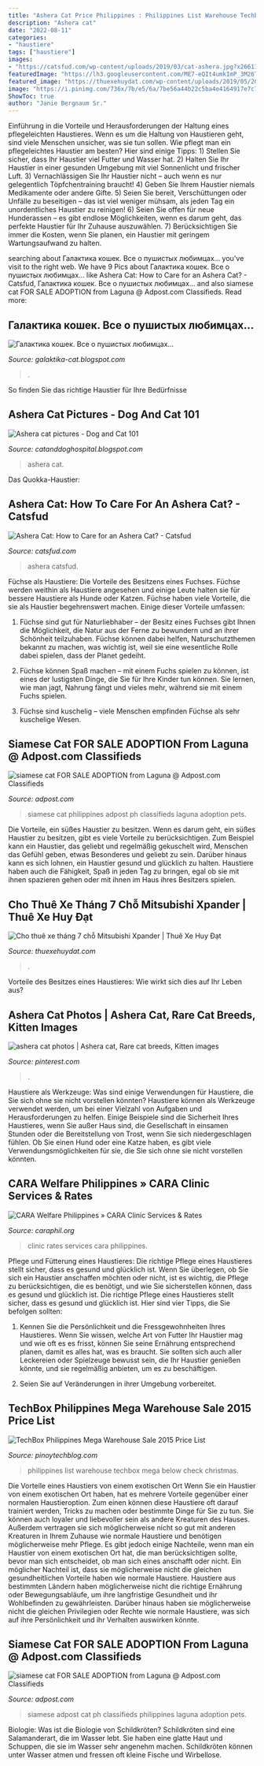 ```yaml
---
title: "Ashera Cat Price Philippines : Philippines List Warehouse Techbox Mega Below Check Christmas"
description: "Ashera cat"
date: "2022-08-11"
categories:
- "haustiere"
tags: ["haustiere"]
images:
- "https://catsfud.com/wp-content/uploads/2019/03/cat-ashera.jpg?x26611"
featuredImage: "https://lh3.googleusercontent.com/ME7-eQIt4umkImP_3M26TYAp2uvX8wQSIoXMEHlUpPsEcx5-PVCmxNOqeSyxPmQHIwSd4y9CJH9ZQfvirYYZw_ZW68YiXwkNNSpEwz2aQlgd_E3Ktidewja5tuNuCc-Z6HxmUnK1jZxMV_Ft0UFw4h8Z6qGW0W7T3-Em52myZ7g1yUuZUKMllSm_yJLr55WGFlznCi47B8kwiQAyh5TZe0g0m02S5M-_jHG5OsL18eXUa70pjJ0d3QY8dJGQe6H4UmH2XD_NANiuCvoy_ydFyzmwbgxbS13JAdUslLYkgN0Aa-cqqikvTG1PEchIAlyKIXhYGo4qKugoX3VgmamOuVc1WIFle7lFu-QPNtizxdjTK4alDU1Vgrc1D6lXu3hAp88q_VjEjYdZG40cXbSyAOcOAOUfJbDlFLp1CaoXkuoJTEACft0zlear1F-NUKiTQdgpaajedwLgwjkJyFdrwz7DbS2_8d4vRYbhTQbXdZREsnbF4Q2JPg6k6Si_1wxrEveQkE061kvd5CB9kHXzqO2wzttpuF-0UmFL14XDBI71=w640-h905-no"
featured_image: "https://thuexehuydat.com/wp-content/uploads/2019/05/2018-mitsubishi-xpander-main-1536838518.jpg"
image: "https://i.pinimg.com/736x/7b/e5/6a/7be56a44b22c5ba4e4164917e7c7a2e2.jpg"
ShowToc: true
author: "Janie Bergnaum Sr."
---
```



Einführung in die Vorteile und Herausforderungen der Haltung eines pflegeleichten Haustieres.
Wenn es um die Haltung von Haustieren geht, sind viele Menschen unsicher, was sie tun sollen. Wie pflegt man ein pflegeleichtes Haustier am besten? Hier sind einige Tipps: 1) Stellen Sie sicher, dass Ihr Haustier viel Futter und Wasser hat. 2) Halten Sie Ihr Haustier in einer gesunden Umgebung mit viel Sonnenlicht und frischer Luft. 3) Vernachlässigen Sie Ihr Haustier nicht – auch wenn es nur gelegentlich Töpfchentraining braucht! 4) Geben Sie Ihrem Haustier niemals Medikamente oder andere Gifte. 5) Seien Sie bereit, Verschüttungen oder Unfälle zu beseitigen – das ist viel weniger mühsam, als jeden Tag ein unordentliches Haustier zu reinigen! 6) Seien Sie offen für neue Hunderassen – es gibt endlose Möglichkeiten, wenn es darum geht, das perfekte Haustier für Ihr Zuhause auszuwählen. 7) Berücksichtigen Sie immer die Kosten, wenn Sie planen, ein Haustier mit geringem Wartungsaufwand zu halten.

	

		
searching about Галактика кошек. Все о пушистых любимцах... you've visit to the right web. We have 9 Pics about Галактика кошек. Все о пушистых любимцах... like Ashera Cat: How to Care for an Ashera Cat? - Catsfud, Галактика кошек. Все о пушистых любимцах... and also siamese cat FOR SALE ADOPTION from Laguna @ Adpost.com Classifieds. Read more:
		
    
## Галактика кошек. Все о пушистых любимцах...

<img loading=lazy src="http://2.bp.blogspot.com/_FgzqiRXPX5c/TCEZ3nxYpuI/AAAAAAAAAZw/zQtjb97L_mU/s1600/ashera-cat-1.jpg" onerror="this.onerror=null;this.src='https://tse3.mm.bing.net/th?id=OIP.V52oGt2NgFM_cinSIkzofgAAAA&amp;pid=15.1';" alt="Галактика кошек. Все о пушистых любимцах...">

_Source: galaktika-cat.blogspot.com_

>. 

	

So finden Sie das richtige Haustier für Ihre Bedürfnisse

    
## Ashera Cat Pictures - Dog And Cat 101

<img loading=lazy src="http://3.bp.blogspot.com/-ZY82tYBgfwk/VkG7Viv0D3I/AAAAAAAADj4/iNYc2s-HD5k/s1600/Ashera%2Bcat%2B%252812%2529.png" onerror="this.onerror=null;this.src='https://tse1.mm.bing.net/th?id=OIP.AE5GOGlFT1LUWx2Db9nf8wHaHm&amp;pid=15.1';" alt="Ashera cat pictures - Dog and Cat 101">

_Source: catanddoghospital.blogspot.com_

>ashera cat. 

	

Das Quokka-Haustier:

    
## Ashera Cat: How To Care For An Ashera Cat? - Catsfud

<img loading=lazy src="https://catsfud.com/wp-content/uploads/2019/03/cat-ashera.jpg?x26611" onerror="this.onerror=null;this.src='https://tse3.mm.bing.net/th?id=OIP.fRLJzSpoFIoHpBnTeoxTgwHaE7&amp;pid=15.1';" alt="Ashera Cat: How to Care for an Ashera Cat? - Catsfud">

_Source: catsfud.com_

>ashera catsfud. 

	

Füchse als Haustiere: Die Vorteile des Besitzens eines Fuchses.
Füchse werden weithin als Haustiere angesehen und einige Leute halten sie für bessere Haustiere als Hunde oder Katzen. Füchse haben viele Vorteile, die sie als Haustier begehrenswert machen. Einige dieser Vorteile umfassen:
1) Füchse sind gut für Naturliebhaber – der Besitz eines Fuchses gibt Ihnen die Möglichkeit, die Natur aus der Ferne zu bewundern und an ihrer Schönheit teilzuhaben. Füchse können dabei helfen, Naturschutzthemen bekannt zu machen, was wichtig ist, weil sie eine wesentliche Rolle dabei spielen, dass der Planet gedeiht.

2) Füchse können Spaß machen – mit einem Fuchs spielen zu können, ist eines der lustigsten Dinge, die Sie für Ihre Kinder tun können. Sie lernen, wie man jagt, Nahrung fängt und vieles mehr, während sie mit einem Fuchs spielen.

3) Füchse sind kuschelig – viele Menschen empfinden Füchse als sehr kuschelige Wesen.

    
## Siamese Cat FOR SALE ADOPTION From Laguna @ Adpost.com Classifieds

<img loading=lazy src="https://www.adpost.com/classifieds/upload/ph/pets/ph_pets.30623.3.jpg" onerror="this.onerror=null;this.src='https://tse4.mm.bing.net/th?id=OIP.EgS9YTCnzCD2UFTThkZJ_gHaFj&amp;pid=15.1';" alt="siamese cat FOR SALE ADOPTION from Laguna @ Adpost.com Classifieds">

_Source: adpost.com_

>siamese cat philippines adpost ph classifieds laguna adoption pets. 

	

Die Vorteile, ein süßes Haustier zu besitzen.
Wenn es darum geht, ein süßes Haustier zu besitzen, gibt es viele Vorteile zu berücksichtigen. Zum Beispiel kann ein Haustier, das geliebt und regelmäßig gekuschelt wird, Menschen das Gefühl geben, etwas Besonderes und geliebt zu sein. Darüber hinaus kann es sich lohnen, ein Haustier gesund und glücklich zu halten. Haustiere haben auch die Fähigkeit, Spaß in jeden Tag zu bringen, egal ob sie mit ihnen spazieren gehen oder mit ihnen im Haus ihres Besitzers spielen.

    
## Cho Thuê Xe Tháng 7 Chỗ Mitsubishi Xpander | Thuê Xe Huy Đạt

<img loading=lazy src="https://thuexehuydat.com/wp-content/uploads/2019/05/2018-mitsubishi-xpander-main-1536838518.jpg" onerror="this.onerror=null;this.src='https://tse2.mm.bing.net/th?id=OIP.1Y5rOPtRzOd2PphnTrJxLQHaEK&amp;pid=15.1';" alt="Cho thuê xe tháng 7 chỗ Mitsubishi Xpander | Thuê Xe Huy Đạt">

_Source: thuexehuydat.com_

>. 

	

Vorteile des Besitzes eines Haustieres: Wie wirkt sich dies auf Ihr Leben aus?

    
## Ashera Cat Photos | Ashera Cat, Rare Cat Breeds, Kitten Images

<img loading=lazy src="https://i.pinimg.com/736x/7b/e5/6a/7be56a44b22c5ba4e4164917e7c7a2e2.jpg" onerror="this.onerror=null;this.src='https://tse3.mm.bing.net/th?id=OIP.g0RCuPFF7KsN4s51jAhS_AHaHa&amp;pid=15.1';" alt="ashera cat photos | Ashera cat, Rare cat breeds, Kitten images">

_Source: pinterest.com_

>. 

	

Haustiere als Werkzeuge: Was sind einige Verwendungen für Haustiere, die Sie sich ohne sie nicht vorstellen könnten?
Haustiere können als Werkzeuge verwendet werden, um bei einer Vielzahl von Aufgaben und Herausforderungen zu helfen. Einige Beispiele sind die Sicherheit Ihres Haustieres, wenn Sie außer Haus sind, die Gesellschaft in einsamen Stunden oder die Bereitstellung von Trost, wenn Sie sich niedergeschlagen fühlen. Ob Sie einen Hund oder eine Katze haben, es gibt viele Verwendungsmöglichkeiten für sie, die Sie sich ohne sie nicht vorstellen könnten.

    
## CARA Welfare Philippines » CARA Clinic Services &amp; Rates

<img loading=lazy src="http://www.caraphil.org/mainsite/wp-content/uploads/2011/04/CARA-Rates-1-444x1024.jpg" onerror="this.onerror=null;this.src='https://tse3.mm.bing.net/th?id=OIP.02jYO068u3XrrK9D2NL-cAHaRF&amp;pid=15.1';" alt="CARA Welfare Philippines » CARA Clinic Services &amp; Rates">

_Source: caraphil.org_

>clinic rates services cara philippines. 

	

Pflege und Fütterung eines Haustieres: Die richtige Pflege eines Haustieres stellt sicher, dass es gesund und glücklich ist.
Wenn Sie überlegen, ob Sie sich ein Haustier anschaffen möchten oder nicht, ist es wichtig, die Pflege zu berücksichtigen, die es benötigt, und wie Sie sicherstellen können, dass es gesund und glücklich ist. Die richtige Pflege eines Haustieres stellt sicher, dass es gesund und glücklich ist. Hier sind vier Tipps, die Sie befolgen sollten:
1. Kennen Sie die Persönlichkeit und die Fressgewohnheiten Ihres Haustieres. Wenn Sie wissen, welche Art von Futter Ihr Haustier mag und wie oft es es frisst, können Sie seine Ernährung entsprechend planen, damit es alles hat, was es braucht. Sie sollten sich auch aller Leckereien oder Spielzeuge bewusst sein, die Ihr Haustier genießen könnte, und sie regelmäßig anbieten, um es zu beschäftigen.

2. Seien Sie auf Veränderungen in ihrer Umgebung vorbereitet.

    
## TechBox Philippines Mega Warehouse Sale 2015 Price List

<img loading=lazy src="https://lh3.googleusercontent.com/ME7-eQIt4umkImP_3M26TYAp2uvX8wQSIoXMEHlUpPsEcx5-PVCmxNOqeSyxPmQHIwSd4y9CJH9ZQfvirYYZw_ZW68YiXwkNNSpEwz2aQlgd_E3Ktidewja5tuNuCc-Z6HxmUnK1jZxMV_Ft0UFw4h8Z6qGW0W7T3-Em52myZ7g1yUuZUKMllSm_yJLr55WGFlznCi47B8kwiQAyh5TZe0g0m02S5M-_jHG5OsL18eXUa70pjJ0d3QY8dJGQe6H4UmH2XD_NANiuCvoy_ydFyzmwbgxbS13JAdUslLYkgN0Aa-cqqikvTG1PEchIAlyKIXhYGo4qKugoX3VgmamOuVc1WIFle7lFu-QPNtizxdjTK4alDU1Vgrc1D6lXu3hAp88q_VjEjYdZG40cXbSyAOcOAOUfJbDlFLp1CaoXkuoJTEACft0zlear1F-NUKiTQdgpaajedwLgwjkJyFdrwz7DbS2_8d4vRYbhTQbXdZREsnbF4Q2JPg6k6Si_1wxrEveQkE061kvd5CB9kHXzqO2wzttpuF-0UmFL14XDBI71=w640-h905-no" onerror="this.onerror=null;this.src='https://tse3.mm.bing.net/th?id=OIP.DE4aklAxl14Q4pVp6rirDgHaKe&amp;pid=15.1';" alt="TechBox Philippines Mega Warehouse Sale 2015 Price List">

_Source: pinoytechblog.com_

>philippines list warehouse techbox mega below check christmas. 

	

Die Vorteile eines Haustiers von einem exotischen Ort
Wenn Sie ein Haustier von einem exotischen Ort haben, hat es mehrere Vorteile gegenüber einer normalen Haustieroption. Zum einen können diese Haustiere oft darauf trainiert werden, Tricks zu machen oder bestimmte Dinge für Sie zu tun. Sie können auch loyaler und liebevoller sein als andere Kreaturen des Hauses. Außerdem vertragen sie sich möglicherweise nicht so gut mit anderen Kreaturen in Ihrem Zuhause wie normale Haustiere und benötigen möglicherweise mehr Pflege. Es gibt jedoch einige Nachteile, wenn man ein Haustier von einem exotischen Ort hat, die man berücksichtigen sollte, bevor man sich entscheidet, ob man sich eines anschafft oder nicht.
Ein möglicher Nachteil ist, dass sie möglicherweise nicht die gleichen gesundheitlichen Vorteile haben wie normale Haustiere. Haustiere aus bestimmten Ländern haben möglicherweise nicht die richtige Ernährung oder Bewegungsabläufe, um ihre langfristige Gesundheit und ihr Wohlbefinden zu gewährleisten. Darüber hinaus haben sie möglicherweise nicht die gleichen Privilegien oder Rechte wie normale Haustiere, was sich auf ihre Persönlichkeit und ihr Verhalten auswirken könnte.

    
## Siamese Cat FOR SALE ADOPTION From Laguna @ Adpost.com Classifieds

<img loading=lazy src="https://www.adpost.com/classifieds/upload/ph/pets/ph_pets.30623.1.jpg" onerror="this.onerror=null;this.src='https://tse2.mm.bing.net/th?id=OIP.-2TtFiBTMZxHrtPSp-901AHaFj&amp;pid=15.1';" alt="siamese cat FOR SALE ADOPTION from Laguna @ Adpost.com Classifieds">

_Source: adpost.com_

>siamese adpost cat ph classifieds philippines laguna adoption pets. 

	

Biologie: Was ist die Biologie von Schildkröten?
Schildkröten sind eine Salamanderart, die im Wasser lebt. Sie haben eine glatte Haut und Schuppen, die sie im Wasser sehr angenehm machen. Schildkröten können unter Wasser atmen und fressen oft kleine Fische und Wirbellose.

